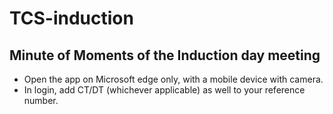 # TCS-induction
## Minute of Moments of the Induction day meeting
- Open the app on Microsoft edge only, with a mobile device with camera.
- In login, add CT/DT (whichever applicable) as well to your reference number.
